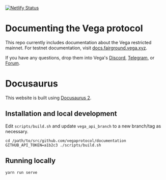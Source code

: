 [![Netlify Status](https://api.netlify.com/api/v1/badges/5c36333c-e63e-4bb3-8819-ef16ff2183de/deploy-status)](https://app.netlify.com/sites/vega-docusaurus/deploys)


# Documenting the Vega protocol

This repo currently includes documentation about the Vega restricted mainnet. For testnet documentation, visit [docs.fairground.vega.xyz](https://docs.fairground.vega.xyz).

If you have any questions, drop them into Vega's [Discord](https://vega.xyz/discord), [Telegram](https://t.me/vegacommunity), or [Forum](https://community.vega.xyz).

# Docusaurus

This website is built using [Docusaurus 2](https://docusaurus.io/).

## Installation and local development

Edit `scripts/build.sh` and update `vega_api_branch` to a new branch/tag as necessary.

```console
cd /path/to/src/github.com/vegaprotocol/documentation
GITHUB_API_TOKEN=a1b2c3 ./scripts/build.sh
```

## Running locally

```console
yarn run serve
```
